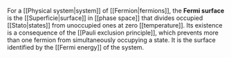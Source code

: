 For a [[Physical system|system]] of [[Fermion|fermions]], the **Fermi surface** is the [[Superficie|surface]] in [[phase space]] that divides occupied [[Stato|states]] from unoccupied ones at zero [[temperature]]. Its existence is a consequence of the [[Pauli exclusion principle]], which prevents more than one fermion from simultaneously occupying a state. It is the surface identified by the [[Fermi energy]] of the system.